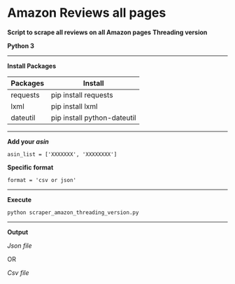 # Amazon Reviews all pages

**Script to scrape all reviews on all Amazon pages**
**Threading version**

**Python 3** 
_________________________________________________________________________________________________________________________________________________________________________________

**Install Packages**

| Packages | Install |
| ------ | ------ |
| requests | pip install requests |
| lxml | pip install lxml| 
| dateutil | pip install python-dateutil | 

_________________________________________________________________________________________________________________________________________________________________________________

**Add your *asin***

`asin_list = ['XXXXXXX', 'XXXXXXXX']`

**Specific format**

`format = 'csv or json'`
_______________________________________________________________________________________________________________________________________________________________________________

**Execute**

`python scraper_amazon_threading_version.py`

_________________________________________________________________________________________________________________________________________________________________________________

**Output**

*Json file*

OR

*Csv file*
